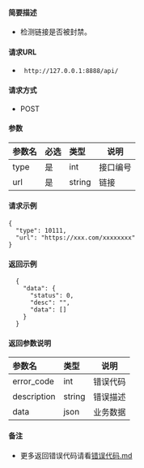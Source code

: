 #### 简要描述

- 检测链接是否被封禁。

#### 请求URL

- ` http://127.0.0.1:8888/api/`

#### 请求方式

- POST

#### 参数

| 参数名  | 必选 | 类型     | 说明   |   
|:-----|:---|:-------|------|   
| type | 是  | int    | 接口编号 |   
| url  | 是  | string | 链接   |   

#### 请求示例

```
{
  "type": 10111,
  "url": "https://xxx.com/xxxxxxxx"
} 
```

#### 返回示例

``` 
  {
    "data": {
      "status": 0,
      "desc": "",
      "data": []
    }
  }
```

#### 返回参数说明

| 参数名         | 类型     | 说明   |   
|:------------|:-------|------|   
| error_code  | int    | 错误代码 |   
| description | string | 错误描述 |   
| data        | json   | 业务数据 |   

#### 备注

- 更多返回错误代码请看[错误代码.md](../错误代码.md)







